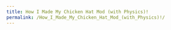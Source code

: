 ```yaml
---
title: How I Made My Chicken Hat Mod (with Physics)!
permalink: /How_I_Made_My_Chicken_Hat_Mod_(with_Physics)!/
---
```


